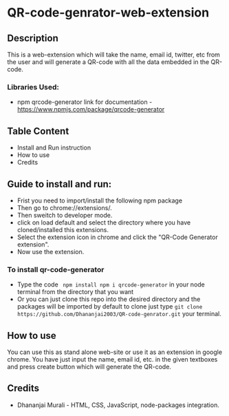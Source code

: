 # QR-code-genrator-web-extension

## Description

This is a web-extension which will take the name, email id, twitter, etc from the user and will generate a QR-code with all the data embedded in the QR-code.

### Libraries Used:

+ npm qrcode-generator
link for documentation - https://www.npmjs.com/package/qrcode-generator

## Table Content

+ Install and Run instruction
+ How to use
+ Credits

## Guide to install and run:

+ Frist you need to import/install the following npm package
+ Then go to chrome://extensions/.
+ Then sweitch to developer mode. 
+ click on load default and select the directory where you have cloned/installed this extensions.
+ Select the extension icon in chrome and click the "QR-Code Generator extension". 
+ Now use the extension.

### To install qr-code-generator
+ Type the code ``` npm install npm i qrcode-generator``` in your node terminal from the directory that you want
+ Or you can just clone this repo into the desired directory and the packages will be imported by default 
to clone just type ```git clone https://github.com/Dhananjai2003/QR-code-genrator.git``` your terminal.

## How to use
You can use this as stand alone web-site or use it as an extension in google chrome. You have just input the name, email id, etc. in the given 
textboxes and press create button which will generate the QR-code.

## Credits
+ Dhananjai Murali - HTML, CSS, JavaScript, node-packages integration.